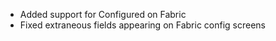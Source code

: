 - Added support for Configured on Fabric
- Fixed extraneous fields appearing on Fabric config screens
